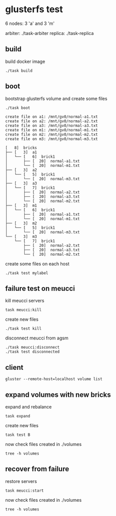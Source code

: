 # glusterfs test

6 nodes: 3 'a' and 3 'm'

arbiter: ./task-arbiter
replica: ./task-replica

## build

build docker image 
```
./task build
```

## boot

bootstrap glusterfs volume and create some files

```
./task boot
```

```
create file on a1: /mnt/gv0/normal-a1.txt
create file on a2: /mnt/gv0/normal-a2.txt
create file on a3: /mnt/gv0/normal-a3.txt
create file on m1: /mnt/gv0/normal-m1.txt
create file on m2: /mnt/gv0/normal-m2.txt
create file on m3: /mnt/gv0/normal-m3.txt

[   8]  bricks
├── [   3]  a1
│   └── [   6]  brick1
│       ├── [  20]  normal-a1.txt
│       └── [  20]  normal-m1.txt
├── [   3]  a2
│   └── [   5]  brick1
│       └── [  20]  normal-m3.txt
├── [   3]  a3
│   └── [   7]  brick1
│       ├── [  20]  normal-a2.txt
│       ├── [  20]  normal-a3.txt
│       └── [  20]  normal-m2.txt
├── [   3]  m1
│   └── [   6]  brick1
│       ├── [  20]  normal-a1.txt
│       └── [  20]  normal-m1.txt
├── [   3]  m2
│   └── [   5]  brick1
│       └── [  20]  normal-m3.txt
└── [   3]  m3
    └── [   7]  brick1
        ├── [  20]  normal-a2.txt
        ├── [  20]  normal-a3.txt
        └── [  20]  normal-m2.txt

```


create some files on each host
```
./task test mylabel
```
## failure test on meucci

kill meucci servers

```
task meucci:kill
```

create new files

```
./task test kill
```

disconnect meucci from agsm
```
./task meucci:disconnect
./task test disconnected
```

## client

```
gluster --remote-host=localhost volume list
```


## expand volumes with new bricks

expand and rebalance

```
task expand
```

create new files

```
task test B
```

now check files created in ./volumes

```
tree -h volumes
```



## recover from failure

restore servers

```
task meucci:start
```

now check files created in ./volumes

```
tree -h volumes
```

